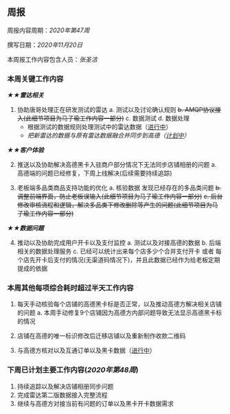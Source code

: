 ## 周报 ##

周报内容周期：*2020年第47周*

撰写日期：*2020年11月20日*

本周报工作内容包含人员：*张圣洁*

### 本周关键工作内容 ###



***★★雷达相关***

1. 协助唐哥处理正在研发测试的雷达
   a. 测试以及讨论确认规则
   ~~b. AMQP协议接入(此细节项目为马子瑜工作内容一部分)~~
   c. 数据测试
   d. 数据处理
     - 根据测试的数据规则处理测试中的雷达数据（<u>进行中</u>）
     - *把新雷达的数据与原有雷达数据融合并同步到高德（<u>计划中</u>）*


***★★客户体验***

2. 推送以及协助解决高德黑卡入驻商户部分情况下无法同步店铺相册的问题
   a. 高德端的问题已经修复，下周上线解决(后续需要持续追踪)

3. 老板端多品类商品支持功能的优化
   a. 核验数据 发现已经存在的多品类问题
   ~~b. 调整前端界面，防止老板误输入(此细节项目为马子瑜工作内容一部分)~~
   ~~c. 后台修改审核流程和逻辑，解决多品类下修改删除等产生的问题(此细节项目为马子瑜工作内容一部分)~~


***★★数据问题***

4. 推动以及协助完成用户开卡以及支付监控
   a. 测试以及对接高德的数据
   b. 后端相关的数据处理服务
   c. 已经可以统计出来每个店多少个合并支付开卡 或者 每个店先开卡后支付的情况(无渠道码情况下)，并且此数据已经作为给老板定期提成的依据




### 本周其他每项综合耗时超过半天工作内容 ###

1. 每天手动核验每个店铺的高德黑卡标是否正常，以及推动高德方解决相关店铺的问题
   a. 本周手动修复9个店铺因为高德方内部问题导致无法显示高德黑卡标的情况

2. 店铺在高德的唯一标识修改后迁移店铺以及重新制作收款二维码

3. 与高德方核对以及互通订单以及黑卡数据（<u>进行中</u>）

   


### 下周已计划主要工作内容(*2020年第48周*)

1. 持续追踪以及解决店铺相册同步问题
2. 完成雷达第二版数据接入完整流程
3. 继续与高德方对接当前有问题的订单以及黑卡开卡数据需求



